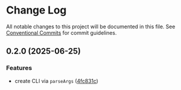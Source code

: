 # Change Log
All notable changes to this project will be documented in this file. See [Conventional Commits](https://conventionalcommits.org) for commit guidelines.

## 0.2.0 (2025-06-25)

### Features

* create CLI via `parseArgs` ([4fc831c](https://github.com/ghiscoding/cli-nano/commit/4fc831c4ba3c2be39897735f25611451b86ace41))
